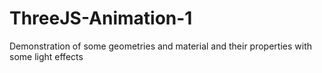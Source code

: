 # ThreeJS-Animation-1
Demonstration of some geometries and material and their properties with some light effects 
